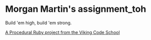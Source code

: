 Morgan Martin's assignment_toh
==============

Build 'em high, build 'em strong.

[A Procedural Ruby project from the Viking Code School](http://www.vikingcodeschool.com)
